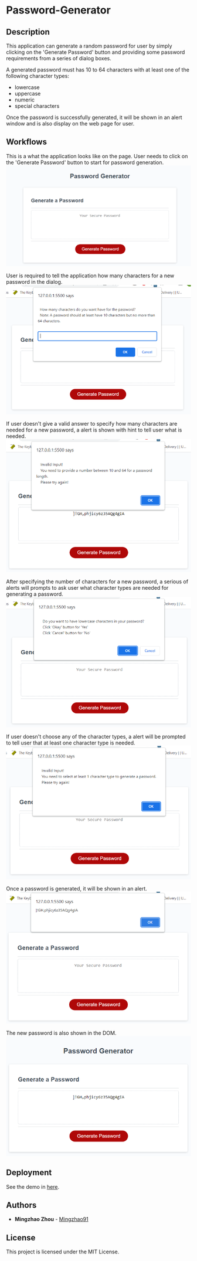# Password-Generator

## Description

This application can generate a random password for user by simply clicking on the 'Generate Password' button and providing some password requirements from a series of dialog boxes.

A generated password must has 10 to 64 characters with at least one of the following character types:

- lowercase
- uppercase
- numeric
- special characters

Once the password is successfully generated, it will be shown in an alert window and is
also display on the web page for user.
<br/>

## Workflows

This is a what the application looks like on the page. User needs to click on the 'Generate Password' button to start for password generation.
![Initial Page](./assets/screenshots/pwd-gen-start.png)
<br/>

User is required to tell the application how many characters for a new password in the dialog.
![Password Length Request](./assets/screenshots/length-request.png)
<br/>

If user doesn't give a valid answer to specify how many characters are needed for a new password, a alert is shown with hint to tell user what is needed.
![Invalid Password Length](./assets/screenshots/error-characters-length.png)
<br/>

After specifying the number of characters for a new password, a serious of alerts will prompts to ask user what character types are needed for generating a password.
![Character Types Request](./assets/screenshots/character-types-request.png)
<br/>

If user doesn't choose any of the character types, a alert will be prompted to tell user that at least one character type is needed.
![Invalid Password Length](./assets/screenshots/error-no-character-types.png)
<br/>

Once a password is generated, it will be shown in an alert.
![Alert for New Password](./assets/screenshots/pwd-alert.png)
<br/>

The new password is also shown in the DOM.
![Alert for New Password](./assets/screenshots/pwd-dom.png)

## Deployment

See the demo in <a href="https://mingzhao91.github.io/Password-Generator" target="_blank">here</a>.
<br/>

## Authors

- **Mingzhao Zhou** - <a href="https://github.com/Mingzhao91" target="_blank">Mingzhao91</a>
  <br/>

## License

This project is licensed under the MIT License.
